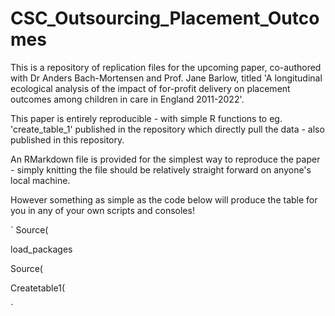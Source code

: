 # CSC_Outsourcing_Placement_Outcomes
This is a repository of replication files for the upcoming paper, co-authored with Dr Anders Bach-Mortensen and Prof. Jane Barlow, titled 'A longitudinal ecological analysis of the impact of for-profit delivery on placement outcomes among children in care in England 2011-2022'.

This paper is entirely reproducible - with simple R functions to eg. 'create_table_1' published in the repository which directly pull the data - also published in this repository.

An RMarkdown file is provided for the simplest way to reproduce the paper - simply knitting the file should be relatively straight forward on anyone's local machine.

However something as simple as the code below will produce the table for you in any of your own scripts and consoles!


`
Source(

load_packages

Source(

Createtable1(

`
